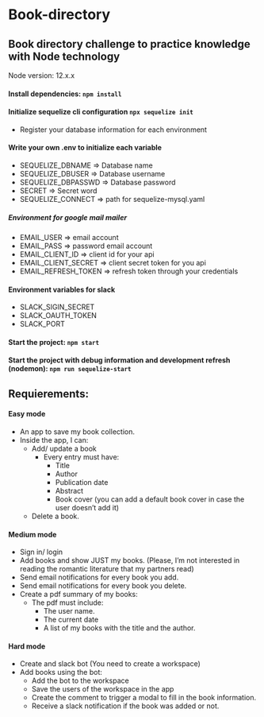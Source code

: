 # Book-directory

## Book directory challenge to practice knowledge with Node technology

Node version: 12.x.x

#### Install dependencies: `npm install`

#### Initialize sequelize cli configuration `npx sequelize init`

- Register your database information for each environment

#### Write your own .env to initialize each variable

- SEQUELIZE_DBNAME => Database name
- SEQUELIZE_DBUSER => Database username
- SEQUELIZE_DBPASSWD => Database password
- SECRET => Secret word
- SEQUELIZE_CONNECT => path for sequelize-mysql.yaml

##### Environment for google mail mailer

- EMAIL_USER => email account
- EMAIL_PASS => password email account
- EMAIL_CLIENT_ID => client id for your api
- EMAIL_CLIENT_SECRET => client secret token for you api
- EMAIL_REFRESH_TOKEN => refresh token through your credentials
#### Environment variables for slack

- SLACK_SIGIN_SECRET
- SLACK_OAUTH_TOKEN
- SLACK_PORT

#### Start the project: `npm start`

#### Start the project with debug information and development refresh (nodemon): `npm run sequelize-start`

## Requierements:

#### Easy mode

- An app to save my book collection.
- Inside the app, I can:
  - Add/ update a book
    - Every entry must have:
      - Title
      - Author
      - Publication date
      - Abstract
      - Book cover (you can add a default book cover in case the user doesn’t add it)
  - Delete a book.

#### Medium mode

- Sign in/ login
- Add books and show JUST my books. (Please, I’m not interested in reading the romantic literature that my partners read)
- Send email notifications for every book you add.
- Send email notifications for every book you delete.
- Create a pdf summary of my books:
  - The pdf must include:
    - The user name.
    - The current date
    - A list of my books with the title and the author.

#### Hard mode

- Create and slack bot (You need to create a workspace)
- Add books using the bot:
  - Add the bot to the workspace
  - Save the users of the workspace in the app
  - Create the comment to trigger a modal to fill in the book information.
  - Receive a slack notification if the book was added or not.
